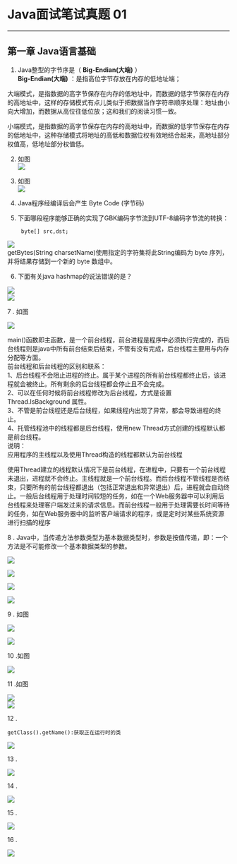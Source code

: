 # Java面试笔试真题 01
<hr>   
  
## 第一章 Java语言基础
1. Java整型的字节序是（ **Big-Endian(大端)** ）  
	**Big-Endian(大端)** ：是指高位字节存放在内存的低地址端；  
   
大端模式，是指数据的高字节保存在内存的低地址中，而数据的低字节保存在内存的高地址中，这样的存储模式有点儿类似于把数据当作字符串顺序处理：地址由小向大增加，而数据从高位往低位放；这和我们的阅读习惯一致。    

小端模式，是指数据的高字节保存在内存的高地址中，而数据的低字节保存在内存的低地址中，这种存储模式将地址的高低和数据位权有效地结合起来，高地址部分权值高，低地址部分权值低。    
   

2. 如图  
![](https://i.imgur.com/kH8lDJF.jpg)  

3. 如图  
![](https://i.imgur.com/TMey3s8.jpg)  

4. Java程序经编译后会产生 Byte Code (字节码)  

5. 下面哪段程序能够正确的实现了GBK编码字节流到UTF-8编码字节流的转换：   

		byte[] src,dst;
![](https://i.imgur.com/jAp0Qmm.jpg)  
getBytes(String charsetName)使用指定的字符集将此String编码为 byte 序列，并将结果存储到一个新的 byte 数组中。

6. 下面有关java hashmap的说法错误的是？

![](https://i.imgur.com/l89t3Lq.jpg)  
![](https://i.imgur.com/dPTXSQN.jpg)  

7 . 如图

![](https://i.imgur.com/A8ueqCR.jpg)  

main()函数即主函数，是一个前台线程，前台进程是程序中必须执行完成的，而后台线程则是java中所有前台结束后结束，不管有没有完成，后台线程主要用与内存分配等方面。                                                                                           
前台线程和后台线程的区别和联系：  
1、后台线程不会阻止进程的终止。属于某个进程的所有前台线程都终止后，该进程就会被终止。所有剩余的后台线程都会停止且不会完成。  
2、可以在任何时候将前台线程修改为后台线程，方式是设置Thread.IsBackground 属性。  
3、不管是前台线程还是后台线程，如果线程内出现了异常，都会导致进程的终止。  
4、托管线程池中的线程都是后台线程，使用new Thread方式创建的线程默认都是前台线程。  
说明：     
应用程序的主线程以及使用Thread构造的线程都默认为前台线程  
  
使用Thread建立的线程默认情况下是前台线程，在进程中，只要有一个前台线程未退出，进程就不会终止。主线程就是一个前台线程。而后台线程不管线程是否结束，只要所有的前台线程都退出（包括正常退出和异常退出）后，进程就会自动终止。一般后台线程用于处理时间较短的任务，如在一个Web服务器中可以利用后台线程来处理客户端发过来的请求信息。而前台线程一般用于处理需要长时间等待的任务，如在Web服务器中的监听客户端请求的程序，或是定时对某些系统资源进行扫描的程序  

8 . Java中，当传递方法参数类型为基本数据类型时，参数是按值传递，即：一个方法是不可能修改一个基本数据类型的参数。  
  
![](https://i.imgur.com/kmpP8p9.jpg)  
  
![](https://i.imgur.com/bFcMiXS.jpg)  
  
![](https://i.imgur.com/2btByIS.jpg)  
  
![](https://i.imgur.com/A98nfOc.jpg)  
  
9 . 如图
   
![](https://i.imgur.com/yCRxd4u.jpg)  
  
![](https://i.imgur.com/mIalKUj.jpg)  
  
10 .如图  
  
![](https://i.imgur.com/Q2mPbCQ.jpg)  
  
11 .如图    
  
![](https://i.imgur.com/7qbXt4m.jpg)  
![](https://i.imgur.com/aVjK3ac.jpg)  
  
12 .  

	getClass().getName():获取正在运行时的类  
![](https://i.imgur.com/fhpxWrN.jpg)    
  
13 .    
  
![](https://i.imgur.com/TiCztgn.jpg)  
  
14 .    
 
![](https://i.imgur.com/NUgCanY.jpg)  
  
15 .    
  
![](https://i.imgur.com/2kghP4y.jpg)  
  
16 .    
  
![](https://i.imgur.com/iVo8HOt.jpg)  
  
